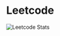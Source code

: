 # Leetcode
![Leetcode Stats](https://leetcode.card.workers.dev/?username=LeetCodechae00901@naver.com)
